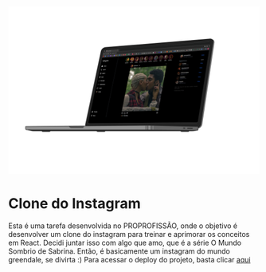 <div> <img src="/src/assets/mockupDaTela.png" alt="Mockup do clone" do instagram>
</div>

# Clone do Instagram

Esta é uma tarefa desenvolvida no PROPROFISSÃO, onde o objetivo é desenvolver um clone do instagram para treinar e aprimorar os conceitos em React.
Decidi juntar isso com algo que amo, que é a série O Mundo Sombrio de Sabrina. Então, é basicamente um instagram do mundo greendale, se divirta :)
Para acessar o deploy do projeto, basta clicar <a href="https://clone-instagram-gamma-ivory.vercel.app/">aqui</a></p>